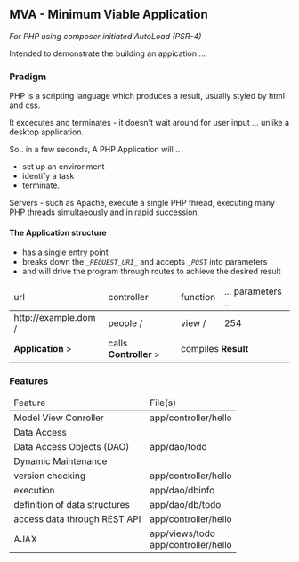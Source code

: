## MVA - Minimum Viable Application
 _For PHP using composer initiated AutoLoad (PSR-4)_

Intended to demonstrate the building an appication ...

### Pradigm

PHP is a scripting language which produces a result, usually styled by html and css.

It excecutes and terminates - it doesn't wait around for user input ... unlike a desktop application.

So.. in a few seconds, A PHP Application will ..
* set up an environment
* identify a task
* terminate.

Servers - such as Apache, execute a single PHP thread, executing many PHP threads simultaeously and in rapid succession.

#### The Application structure
* has a single entry point
* breaks down the *```_REQUEST_URI_```* and accepts *```_POST```* into parameters
* and will drive the program through routes to achieve the desired result

<table class="table">
    <thead class="small font-weight-bold">
        <tr>
            <td>url</td>
            <td>controller</td>
            <td>function</td>
            <td>... parameters ...</td>
        </tr>
    <thead>
    <tbody>
        <tr>
            <td>http://example.dom /</td>
            <td>people /</td>
            <td>view /</td>
            <td>254</td>
        </tr>
        <tr>
            <td><strong>Application</strong> ></td>
            <td>calls <strong>Controller</strong> ></td>
            <td colspan="2">compiles <strong>Result</strong></td>
        </tr>
    </tbody>
</table>

### Features

<table class="table">
    <thead class="small font-weight-bold">
        <tr>
            <td>Feature</td>
            <td>File(s)</td>
        </tr>
    </thead>
    <tbody>
        <tr>
            <td>Model View Conroller</td>
            <td>app/controller/hello</td>
        </tr>
        <tr>
            <td colspan="2" class="font-weight-bold pb-0">Data Access</td>
        </tr>
        <tr>
            <td class="pl-3">Data Access Objects (DAO)</td>
            <td>app/dao/todo</td>
        </tr>
        <tr>
            <td colspan="2" class="font-weight-bold pl-3 pb-0">Dynamic Maintenance</td>
        </tr>
        <tr>
            <td class="pl-3">version checking</td>
            <td>app/controller/hello</td>
        </tr>
        <tr>
            <td class="pl-3">execution</td>
            <td>app/dao/dbinfo</td>
        </tr>
        <tr>
            <td class="pl-3">definition of data structures</td>
            <td>app/dao/db/todo</td>
        </tr>
        <tr>
            <td>access data through REST API</td>
            <td>app/controller/hello</td>
        </tr>
        <tr>
            <td>AJAX</td>
            <td>
                app/views/todo<br />
                app/controller/hello
            </td>
        </tr>
    </tbody>
</table>
